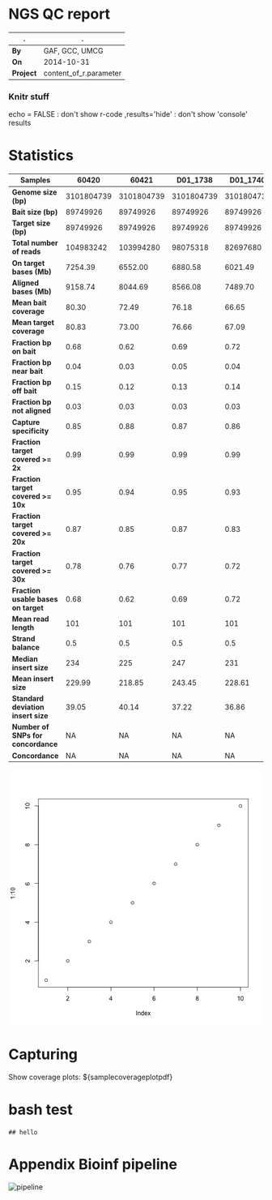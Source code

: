 # NGS QC report

.|.
---|---
**By** | GAF, GCC, UMCG
**On** | 2014-10-31
**Project** | content_of_r.parameter

### Knitr stuff
echo = FALSE : don't show r-code
,results='hide' : don't show 'console' results

# Statistics
Samples|60420|60421|D01_1738|D01_1740|58913|div472|div534|div678|D01_2051|D01_2121|D94_0780|D94_0853|D94_0900|D01_2542|D01_2544|D01_2546|D02_0737|D02_0923|D96_2129|D96_2125|D96_2127|D02_1635|D02_1637|D02_2495|D99_0735|D02_4772|D97_1628|D01_3687|13869|15311|8180|39548 
 ---|---|---|---|---|---|---|---|---|---|---|---|---|---|---|---|---|---|---|---|---|---|---|---|---|---|---|---|---|---|---|---|--- 
 **Genome size (bp)**|3101804739|3101804739|3101804739|3101804739|3101804739|3101804739|3101804739|3101804739|3101804739|3101804739|3101804739|3101804739|3101804739|3101804739|3101804739|3101804739|3101804739|3101804739|3101804739|3101804739|3101804739|3101804739|3101804739|3101804739|3101804739|3101804739|3101804739|3101804739|3101804739|3101804739|3101804739|3101804739 
 **Bait size (bp)**|89749926|89749926|89749926|89749926|89749926|89749926|89749926|89749926|89749926|89749926|89749926|89749926|89749926|89749926|89749926|89749926|89749926|89749926|89749926|89749926|89749926|89749926|89749926|89749926|89749926|89749926|89749926|89749926|89749926|89749926|89749926|89749926 
 **Target size (bp)**|89749926|89749926|89749926|89749926|89749926|89749926|89749926|89749926|89749926|89749926|89749926|89749926|89749926|89749926|89749926|89749926|89749926|89749926|89749926|89749926|89749926|89749926|89749926|89749926|89749926|89749926|89749926|89749926|89749926|89749926|89749926|89749926 
 **Total number of reads**|104983242|103994280| 98075318| 82697680| 93039704| 82363378|110724330| 99478414| 81446398| 79425380| 88180120| 95606892| 96836270| 99396596| 85724060| 98617494| 88276640| 98039438| 96290116| 91658148| 82907098| 90429974| 93569960|100231776| 86266568| 84266172| 85593610| 86573456| 84519956| 94810728| 90810394| 98566698 
 **On target bases (Mb)**|7254.39|6552.00|6880.58|6021.49|5924.34|5171.43|7180.24|4817.31|4441.91|5213.39|5097.45|5902.52|5531.96|5715.63|4906.79|6171.15|4808.21|5805.39|5749.12|5766.66|4828.20|5508.71|5964.83|6234.93|5943.64|5835.48|5957.45|4480.19|5244.58|5327.58|5931.48|5912.83 
 **Aligned bases (Mb)**|9158.74|8044.69|8566.08|7489.70|7296.46|6633.95|8968.73|6066.60|5606.99|6393.62|6596.43|7735.10|7011.03|7546.73|6561.62|8243.32|6061.83|7160.21|7112.62|7412.06|6100.85|7238.67|7947.67|8305.02|7548.72|7447.87|7548.66|5853.09|7012.51|7005.86|7823.41|7703.06 
 **Mean bait coverage**|80.30|72.49|76.18|66.65|65.51|57.15|79.51|53.29|49.17|57.52|56.44|65.07|61.17|63.31|54.29|68.33|53.18|64.24|63.66|63.79|53.40|60.96|65.99|68.98|65.79|64.62|65.97|49.60|58.08|59.00|65.64|65.42 
 **Mean target coverage**|80.83|73.00|76.66|67.09|66.01|57.62|80.00|53.67|49.49|58.09|56.80|65.77|61.64|63.68|54.67|68.76|53.57|64.68|64.06|64.25|53.80|61.38|66.46|69.47|66.22|65.02|66.38|49.92|58.44|59.36|66.09|65.88 
 **Fraction bp on bait**|0.68|0.62|0.69|0.72|0.63|0.62|0.64|0.48|0.54|0.64|0.57|0.60|0.56|0.57|0.56|0.62|0.54|0.58|0.59|0.62|0.57|0.60|0.63|0.61|0.68|0.68|0.68|0.51|0.61|0.55|0.64|0.59 
 **Fraction bp near bait**|0.04|0.03|0.05|0.04|0.04|0.05|0.05|0.02|0.03|0.04|0.04|0.03|0.03|0.04|0.04|0.03|0.03|0.04|0.04|0.03|0.03|0.04|0.05|0.04|0.05|0.06|0.05|0.03|0.04|0.04|0.05|0.03 
 **Fraction bp off bait**|0.15|0.12|0.13|0.14|0.11|0.13|0.11|0.10|0.12|0.11|0.14|0.16|0.13|0.15|0.15|0.18|0.11|0.10|0.10|0.15|0.13|0.16|0.16|0.17|0.14|0.14|0.14|0.13|0.17|0.14|0.16|0.15 
 **Fraction bp not aligned**|0.03|0.03|0.03|0.03|0.03|0.03|0.03|0.03|0.03|0.02|0.03|0.03|0.03|0.03|0.03|0.03|0.03|0.03|0.03|0.03|0.03|0.04|0.03|0.04|0.03|0.02|0.03|0.03|0.03|0.03|0.03|0.03 
 **Capture specificity**|0.85|0.88|0.87|0.86|0.89|0.87|0.89|0.90|0.88|0.89|0.86|0.84|0.87|0.85|0.85|0.82|0.89|0.90|0.90|0.85|0.87|0.84|0.84|0.83|0.86|0.86|0.86|0.87|0.83|0.86|0.84|0.85 
 **Fraction target covered >= 2x**|0.99|0.99|0.99|0.99|0.99|0.98|0.99|0.99|0.99|0.98|0.99|0.97|0.98|0.99|0.99|0.99|0.99|0.98|0.99|0.99|0.98|0.99|0.99|0.99|0.99|0.99|0.99|0.98|0.99|0.99|0.99|0.99 
 **Fraction target covered >= 10x**|0.95|0.94|0.95|0.93|0.94|0.93|0.96|0.93|0.92|0.92|0.93|0.91|0.93|0.94|0.94|0.94|0.93|0.95|0.95|0.94|0.91|0.93|0.95|0.95|0.95|0.94|0.94|0.91|0.93|0.93|0.94|0.93 
 **Fraction target covered >= 20x**|0.87|0.85|0.87|0.83|0.85|0.83|0.89|0.82|0.78|0.82|0.82|0.82|0.82|0.83|0.82|0.84|0.81|0.88|0.86|0.84|0.78|0.81|0.85|0.86|0.86|0.85|0.84|0.76|0.80|0.81|0.84|0.83 
 **Fraction target covered >= 30x**|0.78|0.76|0.77|0.72|0.74|0.71|0.81|0.70|0.64|0.70|0.69|0.71|0.70|0.72|0.68|0.74|0.68|0.77|0.75|0.72|0.65|0.70|0.74|0.75|0.75|0.73|0.73|0.62|0.68|0.69|0.73|0.72 
 **Fraction usable bases on target**|0.68|0.62|0.69|0.72|0.63|0.62|0.64|0.48|0.54|0.64|0.57|0.60|0.56|0.57|0.56|0.62|0.54|0.58|0.59|0.62|0.57|0.60|0.63|0.61|0.68|0.68|0.68|0.51|0.61|0.55|0.64|0.59 
 **Mean read length**|101|101|101|101|101|101|101|101|101|101|101|101|101|101|101|101|101|101|101|101|101|101|101|101|101|101|101|101|101|101|101|101 
 **Strand balance**|0.5|0.5|0.5|0.5|0.5|0.5|0.5|0.5|0.5|0.5|0.5|0.5|0.5|0.5|0.5|0.5|0.5|0.5|0.5|0.5|0.5|0.5|0.5|0.5|0.5|0.5|0.5|0.5|0.5|0.5|0.5|0.5 
 **Median insert size**|234|225|247|231|240|264|255|222|229|241|239|230|230|234|245|226|237|252|249|234|233|240|261|245|254|260|250|242|247|247|251|231 
 **Mean insert size**|229.99|218.85|243.45|228.61|235.77|258.36|250.66|218.83|225.63|237.72|236.19|226.47|227.95|232.06|240.41|223.77|233.08|245.89|246.18|230.93|227.37|236.48|253.52|239.01|249.11|254.19|246.31|239.04|239.90|239.61|245.09|227.82 
 **Standard deviation insert size**|39.05|40.14|37.22|36.86|39.64|42.24|40.56|34.33|35.10|39.67|35.63|35.37|35.07|45.42|42.61|34.94|37.26|41.37|38.30|35.23|35.44|40.70|47.30|35.16|40.76|42.30|41.04|34.28|42.46|39.90|40.66|33.93 
 **Number of SNPs for concordance**|NA|NA|NA|NA|NA|NA|NA|NA|NA|NA|NA|NA|NA|NA|NA|NA|NA|NA|NA|NA|NA|NA|NA|NA|NA|NA|NA|NA|NA|NA|NA|NA 
 **Concordance**|NA|NA|NA|NA|NA|NA|NA|NA|NA|NA|NA|NA|NA|NA|NA|NA|NA|NA|NA|NA|NA|NA|NA|NA|NA|NA|NA|NA|NA|NA|NA|NA 

![plot of chunk unnamed-chunk-2](figure/unnamed-chunk-2-1.png) 

# Capturing
Show coverage plots: ${samplecoverageplotpdf}

# bash test

```
## hello
```

# Appendix Bioinf pipeline
![pipeline](http://chapmanb.github.io/bcbb/lane_processing.png)

